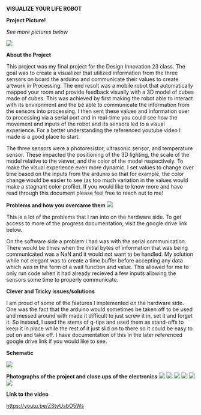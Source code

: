 **VISUALIZE YOUR LIFE ROBOT**

**Project Picture!**

*See more pictures below*

![](IMG_8525.jpg)

**About the Project**

This project was my final project for the Design Innovation 23 class. The goal was to create a visualizer that utilized information from the three sensors on board the arduino and communicate their values to create artwork in Processing. The end result was a mobile robot that automatically mapped your room and provide feedback visually with a 3D model of cubes made of cubes. This was achieved by first making the robot able to interact with its environment and the be able to communicate the information from the sensors into processing. I then sent these values and information over to processing via a serial port and in real-time you could see how the movement and inputs of the robot and its sensors led to a visual experience. For a better understanding the referenced youtube video I made is a good place to start.

The three sensors were a photoresistor, ultrasonic sensor, and temperature sensor. These impacted the positioning of the 3D lighting, the scale of the model relative to the viewer, and the color of the model respectively. To make the visual experience even more dynamic. I set values to change over time based on the inputs from the ardunio so that for example, the color change would be easier to see (as too much variation in the values would make a stagnant color profile). If you would like to know more and have read through this document please feel free to reach out to me!

**Problems and how you overcame them**
![](IMG_8500.jpg)

This is a lot of the problems that I ran into on the hardware side. To get access to more of the progress documentation, visit the google drive link below.

On the software side a problem I had was with the serial communication. There would be times when the initial bytes of information that was being communicated was a NaN and it would not want to be handled. My solution while not elegant was to create a time buffer before accepting any data which was in the form of a wait function and value. This allowed for me to only run code when it had already recieved a few inputs allowing the sensors some time to properly communicate.

**Clever and Tricky issues/solutions**

I am proud of some of the features I implemented on the hardware side. One was the fact that the arduino would sometimes be taken off to be used and messed around with made it difficult to just screw it in, set it and forget it. So instead, I used the stems of q-tips and used them as stand-offs to keep it in place while the rest of it just slid on to there so it could be easy to put on and take off. I have documentation of this in the later referenced google drive link if you would like to see.

**Schematic**

![](IMG_8532.jpg)

**Photographs of the project and close ups of the electronics**
![](IMG_8526.jpg)
![](IMG_8527.jpg)
![](IMG_8528.jpg)
![](IMG_8529.jpg)
![](IMG_8530.jpg)
![](IMG_8531.jpg)

**Link to the video**

https://youtu.be/ZStyUsbO5Ws


